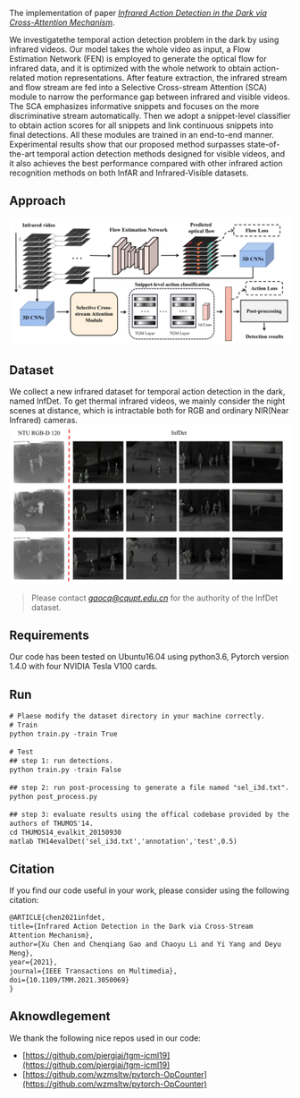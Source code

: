 The implementation of paper [*Infrared Action Detection in the Dark via Cross-Attention Mechanism*](https://ieeexplore.ieee.org/abstract/document/9316950).

We investigatethe temporal action detection problem in the dark by using infrared videos. 
Our model takes the whole video as input, a Flow Estimation Network (FEN) is employed to generate the optical flow for infrared data, and it is optimized with the whole network to obtain action-related motion representations. 
After feature extraction, the infrared stream and flow stream are fed into a Selective Cross-stream Attention (SCA) module to narrow the performance gap between infrared and visible videos. 
The SCA emphasizes informative snippets and focuses on the more discriminative stream automatically. 
Then we adopt a snippet-level classifier to obtain action scores for all snippets and link continuous snippets into final detections.
All these modules are trained in an end-to-end manner.
Experimental results show that our proposed method surpasses state-of-the-art temporal action detection methods designed for visible videos, and it also achieves the best performance compared with other infrared action recognition methods on both InfAR and Infrared-Visible datasets.

## Approach
![overview](asset/overview.jpg)

## Dataset
We collect a new infrared dataset for temporal action detection in the dark, named InfDet. 
To get thermal infrared videos, we mainly consider the night scenes at distance, which is intractable both for RGB and ordinary
NIR(Near Infrared) cameras.
![dataset](asset/dataset.jpg)
> Please contact *gaocq@cqupt.edu.cn* for the authority of the InfDet dataset.

## Requirements
Our code has been tested on Ubuntu16.04 using python3.6, Pytorch version 1.4.0 with four NVIDIA Tesla V100 cards.

## Run

```
# Plaese modify the dataset directory in your machine correctly.
# Train
python train.py -train True

# Test
## step 1: run detections.
python train.py -train False

## step 2: run post-processing to generate a file named "sel_i3d.txt".
python post_process.py

## step 3: evaluate results using the offical codebase provided by the authors of THUMOS'14.
cd THUMOS14_evalkit_20150930
matlab TH14evalDet('sel_i3d.txt','annotation','test',0.5)
```

## Citation
If you find our code useful in your work, please consider using the following citation:
```
@ARTICLE{chen2021infdet,  
title={Infrared Action Detection in the Dark via Cross-Stream Attention Mechanism},
author={Xu Chen and Chenqiang Gao and Chaoyu Li and Yi Yang and Deyu Meng},
year={2021},
journal={IEEE Transactions on Multimedia},
doi={10.1109/TMM.2021.3050069}
}
```

## Aknowdlegement
We thank the following nice repos used in our code:
- [https://github.com/piergiaj/tgm-icml19](https://github.com/piergiaj/tgm-icml19)
- [https://github.com/wzmsltw/pytorch-OpCounter](https://github.com/wzmsltw/pytorch-OpCounter)
